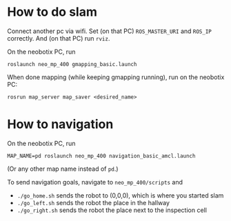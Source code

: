 # How to do slam
Connect another pc via wifi.
Set (on that PC) `ROS_MASTER_URI` and `ROS_IP` correctly.
And (on that PC) run `rviz`.

On the neobotix PC, run 
```
roslaunch neo_mp_400 gmapping_basic.launch
```
 
When done mapping (while keeping gmapping running), run on the neobotix PC:
```
rosrun map_server map_saver <desired_name>
```

# How to navigation
On the neobotix PC, run 
```
MAP_NAME=pd roslaunch neo_mp_400 navigation_basic_amcl.launch
```
(Or any other map name instead of `pd`.)

To send navigation goals, navigate to `neo_mp_400/scripts` and
* `./go_home.sh` sends the robot to (0,0,0), which is where you started slam
* `./go_left.sh` sends the robot the place in the hallway
* `./go_right.sh` sends the robot the place next to the inspection cell